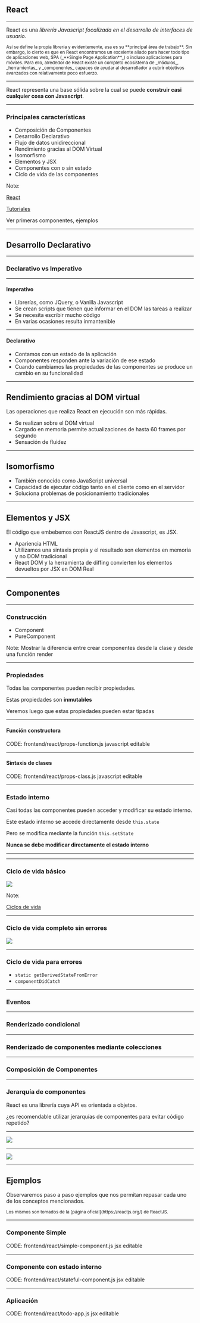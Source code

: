 ## React

----

React es una _librería Javascript focalizada en el desarrollo de interfaces de usuario_.

<small>
    Así se define la propia librería y evidentemente, esa es su **principal área de trabajo**. Sin embargo, lo cierto es que en React encontramos un excelente aliado para hacer todo tipo de aplicaciones web, SPA (_**Single Page Application**_) o incluso aplicaciones para móviles.
    Para ello, alrededor de React existe un completo ecosistema de _módulos_, _herramientas_ y _componentes_ capaces de ayudar al desarrollador a cubrir objetivos avanzados con relativamente poco esfuerzo.
</small>

----

React representa una base sólida sobre la cual se puede **construir casi cualquier cosa con Javascript**.

----

### Principales características

- Composición de Componentes
- Desarrollo Declarativo
- Flujo de datos unidireccional
- Rendimiento gracias al DOM Virtual
- Isomorfismo
- Elementos y JSX
- Componentes con o sin estado
- Ciclo de vida de las componentes

Note:

[React](https://reactjs.org)

[Tutoriales](https://egghead.io/browse/frameworks/react)

Ver primeras componentes, ejemplos

----

## Desarrollo Declarativo

----

### Declarativo vs Imperativo

----

#### Imperativo

- Librerías, como JQuery, o Vanilla Javascript
- Se crean scripts que tienen que informar en el DOM las tareas a realizar
- Se necesita escribir mucho código
- En varias ocasiones resulta inmantenible

----

#### Declarativo

- Contamos con un estado de la aplicación
- Componentes responden ante la variación de ese estado
- Cuando cambiamos las propiedades de las componentes se produce un cambio en su funcionalidad

----

## Rendimiento gracias al DOM virtual

Las operaciones que realiza React en ejecución son más rápidas.

- Se realizan sobre el DOM virtual
- Cargado en memoria permite actualizaciones de hasta 60 frames por segundo
- Sensación de fluidez

----

## Isomorfismo

- También conocido como JavaScript universal
- Capacidad de ejecutar código tanto en el cliente como en el servidor
- Soluciona problemas de posicionamiento tradicionales

----

## Elementos y JSX

El código que embebemos con ReactJS dentro de Javascript, es JSX.

- Apariencia HTML
- Utilizamos una sintaxis propia y el resultado son elementos en memoria y no DOM tradicional
- React DOM y la herramienta de diffing convierten los elementos devueltos por JSX en DOM Real

----

## Componentes

----

### Construcción

- Component
- PureComponent

Note: Mostrar la diferencia entre crear componentes desde la clase y desde una función render

----

### Propiedades

Todas las componentes pueden recibir propiedades.

Estas propiedades son **inmutables**

Veremos luego que estas propiedades pueden estar tipadas

----

#### Función constructora

CODE: frontend/react/props-function.js javascript editable

----

#### Sintaxis de clases

CODE: frontend/react/props-class.js javascript editable

----

### Estado interno

Casi todas las componentes pueden acceder y modificar su estado interno.

Este estado interno se accede directamente desde `this.state`

Pero se modifica mediante la función `this.setState`

**Nunca se debe modificar directamente el estado interno**

----



----

### Ciclo de vida básico

<img src="static/lifecycle-simple.jpeg" style="background:none; border:none; box-shadow:none;">

Note:

[Ciclos de vida](http://projects.wojtekmaj.pl/react-lifecycle-methods-diagram/)

----

### Ciclo de vida completo sin errores

<img src="static/lifecycle.jpeg" style="background:none; border:none; box-shadow:none;">

----

### Ciclo de vida para errores

- `static getDerivedStateFromError`
- `componentDidCatch`

----

### Eventos

----

### Renderizado condicional

----

### Renderizado de componentes mediante colecciones

----

### Composición de Componentes

----

### Jerarquía de componentes

React es una librería cuya API es orientada a objetos.

¿es recomendable utilizar jerarquías de componentes para evitar código repetido?

----

<img src="static/no.png" style="background:none; border:none; box-shadow:none;">

----

<img src="static/inheritance-react.png" style="background:none; border:none; box-shadow:none;">

----

## Ejemplos

Observaremos paso a paso ejemplos que nos permitan repasar cada uno de los conceptos mencionados.

<small>
    Los mismos son tomados de la [página oficial](https://reactjs.org/) de ReactJS.
</small>

----

### Componente Simple

CODE: frontend/react/simple-component.js jsx editable

----

### Componente con estado interno

CODE: frontend/react/stateful-component.js jsx editable

----

### Aplicación

CODE: frontend/react/todo-app.js jsx editable